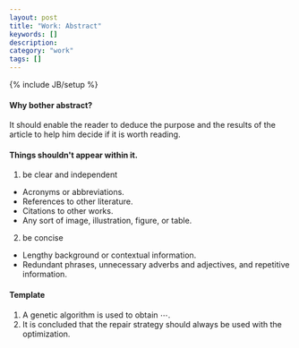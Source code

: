 ```yaml
---
layout: post
title: "Work: Abstract"
keywords: []
description: 
category: "work"
tags: []
---
```

{% include JB/setup %}

#### Why bother abstract?
It should enable the reader to deduce the purpose and the results of the
article to help him decide if it is worth reading.



#### Things shouldn't appear within it.
1. be clear and independent
- Acronyms or abbreviations.
- References to other literature.
- Citations to other works.
- Any sort of image, illustration, figure, or table.

2. be concise
- Lengthy background or contextual information.
- Redundant phrases, unnecessary adverbs and adjectives, and repetitive information.


#### Template
1. A genetic algorithm is used to obtain $\cdots$.
2. It is concluded that the repair strategy should always be used with the optimization.
